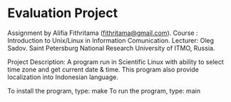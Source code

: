 Evaluation Project
===================
Assignment by Alifia Fithritama (fithritama@gmail.com).
Course  : Introduction to Unix/Linux in Information Comunication.
Lecturer: Oleg Sadov.
Saint Petersburg National Research University of ITMO, Russia.

Project Description:
A program run in Scientific Linux with ability to select time zone and get current date & time.
This program also provide localization into Indonesian language.

To install the program, type: make
To run the program, type: main

